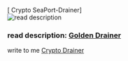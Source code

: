 [ Crypto SeaPort-Drainer]  
![read description](https://s3.timeweb.com/1f7344ba-1965520e-2817-4cbe-af09-45fc695f40be/3.png)

### read description: [Golden Drainer](https://telegra.ph/Golden-Drainer-10-22)

write to me  [Crypto Drainer](https://t.me/cryptodralner) 
